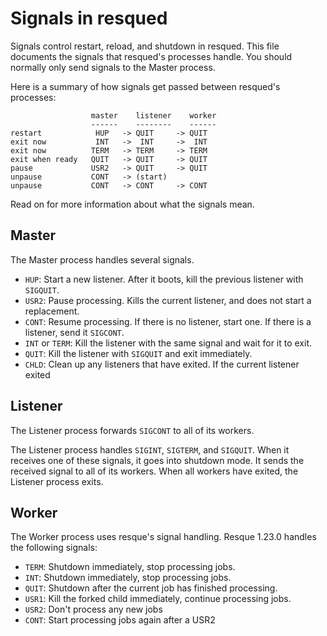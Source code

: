 # Signals in resqued

Signals control restart, reload, and shutdown in resqued. This file documents the signals that resqued's processes handle. You should normally only send signals to the Master process.

Here is a summary of how signals get passed between resqued's processes:

```
                  master    listener    worker
                  ------    --------    ------
restart            HUP   -> QUIT     -> QUIT
exit now           INT   ->  INT     ->  INT
exit now          TERM   -> TERM     -> TERM
exit when ready   QUIT   -> QUIT     -> QUIT
pause             USR2   -> QUIT     -> QUIT
unpause           CONT   -> (start)
unpause           CONT   -> CONT     -> CONT
```

Read on for more information about what the signals mean.

## Master

The Master process handles several signals.

* `HUP`: Start a new listener. After it boots, kill the previous listener with `SIGQUIT`.
* `USR2`: Pause processing. Kills the current listener, and does not start a replacement.
* `CONT`: Resume processing. If there is no listener, start one. If there is a listener, send it `SIGCONT`.
* `INT` or `TERM`: Kill the listener with the same signal and wait for it to exit.
* `QUIT`: Kill the listener with `SIGQUIT` and exit immediately.
* `CHLD`: Clean up any listeners that have exited. If the current listener exited

## Listener

The Listener process forwards `SIGCONT` to all of its workers.

The Listener process handles `SIGINT`, `SIGTERM`, and `SIGQUIT`. When it receives one of these signals, it goes into shutdown mode. It sends the received signal to all of its workers. When all workers have exited, the Listener process exits.

## Worker

The Worker process uses resque's signal handling. Resque 1.23.0 handles the following signals:

* `TERM`: Shutdown immediately, stop processing jobs.
* `INT`:  Shutdown immediately, stop processing jobs.
* `QUIT`: Shutdown after the current job has finished processing.
* `USR1`: Kill the forked child immediately, continue processing jobs.
* `USR2`: Don't process any new jobs
* `CONT`: Start processing jobs again after a USR2
